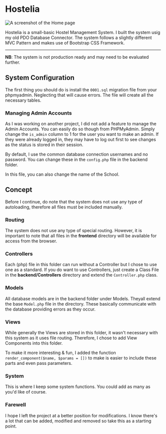 # Hostelia

![A screenshot of the Home page](Home-Screenshot)

Hostelia is a small-basic Hostel Management System. I built the system usig my old PDO Database Connector. The system follows a slightly different MVC Pattern and makes use of Bootstrap CSS Framework.

---

**NB**: The system is not production ready and may need to be evaluated further.

## System Configuration

The first thing you should do is install the `0001.sql` migration file from your phpmyadmin. Neglecting that will cause errors. The file will create all the necessary tables.

### Managing Admin Accounts

As I was working on another project, I did not add a feature to manage the Admin Accounts. You can easily do so though from PHPMyAdmin. Simply change the `is_admin` column to 1 for the user you want to make an admin. If they were already logged in, they may have to log out first to see changes as the status is stored in their session.

By default, I use the common database connection usernames and no password. You can change these in the `config.php` file in the backend folder.

In this file, you can also change the name of the School.

## Concept

Before I continue, do note that the system does not use any type of autoloading, therefore all files must be included manually.

### Routing

The system does not use any type of special routing. However, it is important to note that all files in the **frontend** directory will be available for access from the browser.

### Controllers

Each (php) file in this folder can run without a Controller but I chose to use one as a standard. If you do want to use Controllers, just create a Class File in the **backend/Controllers** directory and extend the `Controller.php` class.

### Models

All database models are in the backend folder under Models. Theyall extend the base `Model.php` file in the directory. These basically communicate with the database providing errors as they occur.

### Views

While generally the Views are stored in this folder, it wasn't necessary with this system as it uses file routing. Therefore, I chose to add View Components into this folder.

To make it more interesting & fun, I added the function `render_component($name, $params = [])` to make is easier to include these parts and even pass parameters.

### System

This is where I keep some system functions. You could add as many as you'd like of course.

### Farewell

I hope I left the project at a better position for modifications. I know there's a lot that can be added, modified and removed so take this as a starting point.

[Home-Screenshot]: ./Hostelia%20Home.png